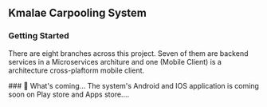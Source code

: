 ## Kmalae Carpooling System

### Getting Started
There are eight branches across this project. Seven of them are backend services in a Microservices architure and one (Mobile Client) is a architecture cross-plaftorm mobile client.

<!-- [![Authentication](https://img.shields.io/badge/linkedin-0A66C2?style=for-the-badge)](https://github.com/kmalae/Kmalae/tree/Auth)
[![Authentication](https://img.shields.io/badge/linkedin-0A66C2?style=for-the-badge)](https://github.com/kmalae/Kmalae/tree/Auth)
[![Authentication](https://img.shields.io/badge/linkedin-0A66C2?style=for-the-badge)](https://github.com/kmalae/Kmalae/tree/Auth)
[![Authentication](https://img.shields.io/badge/linkedin-0A66C2?style=for-the-badge)](https://github.com/kmalae/Kmalae/tree/Auth)
[![Authentication](https://img.shields.io/badge/linkedin-0A66C2?style=for-the-badge)](https://github.com/kmalae/Kmalae/tree/Auth)
[![Authentication](https://img.shields.io/badge/linkedin-0A66C2?style=for-the-badge)](https://github.com/kmalae/Kmalae/tree/Auth)
[![Authentication](https://img.shields.io/badge/linkedin-0A66C2?style=for-the-badge)](https://github.com/kmalae/Kmalae/tree/Auth)
--!>

### 🔭 What's coming...
The system's Android and IOS application is coming soon on Play store and Apps store.... 
 

